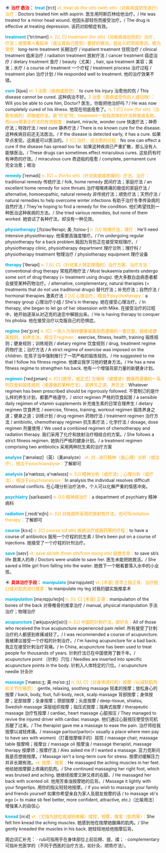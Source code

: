 ☀ <font color="red">**治疗 救治：**</font>
<font color="sky blue">**treat**</font> [tri:t] 
<font color="orange">vt. treat sb (for sth) (with sth)（对疾病或损伤进行）治疗：</font>Doctors treated him with aspirin. 医生用阿斯匹林给他治疗。/ He was treated for a minor head wound. 他因头部轻伤而接受治疗。/ The drug is effective at treating depression. 该药对抑郁症有效。

<font color="sky blue">**treatment**</font> ['tri:tmənt] 
<font color="orange">n. [U, C] treatment (for sth)（对疾病或创伤的）治疗，疗法；或使某人看起来（或让其自己感觉）更好的做法。是此义的常规用词，极为常用：</font>long-term treatment 长期治疗 / inpatient treatment 住院治疗 / clinical treatment 临床治疗 / radiation treatment 放射疗法 / cancer treatment 癌症治疗 / dietary treatment 食疗 / beauty（尤美）, hair, spa treatment 美容；美发；水疗 / a course of treatment 一个疗程 / treatment process 治疗过程 / treatment plan 治疗计划 / He responded well to treatment. 他的治疗效果不错。

<font color="sky blue">**cure**</font> [kjʊə] 
<font color="orange">vt. 1 治愈（疾病或损伤）：</font>to cure his injury 治愈他的伤 / This disease cannot be cured. 这种病治不好。<font color="orange">2 治愈（患病或受伤的人或动物）：</font>Will you be able to cure him, Doctor? 医生，你能把他治好吗？/ He was now completely cured of his illness. 他现在彻底痊愈了。<font color="orange">n. 1 [C] cure (for sth)（治愈伤病的）药物或疗法。表“疗法”时，treatment一般指具体的疗法种类或名称，而cure常表示疗法的有效程度：</font>instant, miracle, wonder cure 快速疗法；神奇疗法；特效疗法 / rest cure 静养疗法 / There is no known cure for the disease. 这种疾病目前还无法医治。/ If the disease is detected early, it has a cure. 如果早点发现，这病是可以医治的。<font color="orange">2 [C] 治疗，或治愈的过程：</font>No one can effect a cure if the disease has spread too far. 如果这种疾病已严重扩散，那么没有人能够医治。/ These drugs can sometimes effect miraculous cures. 这些药有时有神奇的疗效。/ miraculous cure 奇迹般的痊愈 / complete, permanent cure 完全治愈；根治 
           
<font color="sky blue">**remedy**</font> [ˈremədi]
<font color="orange">n. [C] ~ (for/to sth)（针对疾病或疼痛的）疗法、治疗：</font>traditional remedy 传统疗法 / folk, home remedy 民间疗法；家庭疗法 / an excellent home remedy for sore throats 治疗咽喉疼痛的极佳的家庭疗法 / alternative, homoeopathic, natural remedy 非传统疗法；顺势疗法；天然疗法 / natural remedies to help overcome winter infections 有助于治疗冬季传染病的自然疗法 / They're hoping to find a remedy for the condition. 他们希望找到一种医治这种疾病的方法。/ She tried various remedies, but none of them worked. 她尝试了各种疗法，却没有一种见效。
                       
<font color="sky blue">**physiotherapy**</font> [ˌfɪziəʊˈθerəpi; 美 ˌfɪzioʊ-]
<font color="orange">n. [U] 物理疗法，理疗：</font>He'll need intensive physiotherapy. 他需要高强度理疗。/ I'm undergoing regular physiotherapy for a back problem.我因为背伤正在接受常规理疗。/ physiotherapy clinic, physiotherapy department 理疗诊所；理疗科 / physiotherapy treatment 物理治疗 / physiotherapy equipment 理疗设备
           
<font color="sky blue">**therapy**</font> [ˈθerəpi]
<font color="orange">n. 1 [U, C]（针对某人特定病情的）治疗方案、治疗方法：</font>conventional drug therapy 常规药物疗法 / Most leukaemia patients undergo some sort of drug therapy (= treatment using drugs). 绝大多数白血病患者都会接受某种药物治疗。/ alternative, complementary, natural therapies (= treatments that do not use traditional drugs) 替代疗法；补充疗法；自然疗法 / hormonal therapies 激素疗法 <font color="orange">2 [U] 心理治疗。相当于psychotherapy：</font>a therapy group 心理治疗小组 / She's in therapy. 她在接受心理治疗。/ In therapy, she began to let go of her obsession with Mike. 在接受治疗的过程中，她开始逐渐从对迈克的迷恋中解脱出来。/ He is having therapy to conquer his phobia. 他在接受治疗以克服自己的恐惧症。

<font color="sky blue">**regime**</font> [reɪˈʒi:m]
<font color="orange">n. [C] 一些人为保持健康或美丽而遵循的一套饮食、锻炼或健美规则，如养生法，相当于regimen：</font>exercise, fitness, health, training 锻炼规则；健身规则；训练规则 / dietary regime 饮食规则 / drug, treatment regime 药物疗法；治疗方法 / A strict regime of exercise was imposed on the children. 在孩子当中强制推行了一项严格的锻炼规则。/ He suggested to me that I follow his fitness regime. 他建议我学习他的健身方法。/ He has a new fitness regime to strengthen his back. 他有一个增强背部力量的新健身计划。
           
<font color="sky blue">**regimen**</font> [ˈredʒɪmən]
<font color="orange">n. [C] [医学，或正式] 为保持（或增进）健康而遵循的一系列饮食和锻炼规则（或遵循的某种疗法），即养生之道、养生法：</font>Whatever regimen has been prescribed should be rigorously followed. 不管制订的是什么样的养生计划，都要严格遵守。/ strict regimen 严格的饮食起居 / a sensible daily regimen of vitamin supplements 补充维生素的日常合理养生 / dietary regimen 饮食养生 / exercise, fitness, training, workout regimen 锻炼养身之道；健身之道；训练计划 / drug regimen 药物疗法 / treatment regimen 治疗方法 / antibiotic, chemotherapy regimen 抗生素疗法；化学疗法 / dosage, dose regimen 剂量使用 / We used a combined regimen of chemotherapy and radiation therapy. 我们采用了化疗和放射治疗相结合的方案。/ She follows a strict fitness regimen. 她执行严格的健身计划。/ a treatment regimen comprising two antibiotics 采用两种抗生素的治疗方案

<font color="sky blue">**analyse**</font> ['ænəlaɪz]（英）（美analyze）
<font color="orange">vt. 对…进行精神（或心理）分析（或治疗），相当于psychoanalyse：</font>了解即可

<font color="sky blue">**analysis**</font> [ə'nælɪsɪs; ə'næləsɪs] 
<font color="orange">n. [U] 精神分析（或疗法）；心理分析（或疗法），相当于psychoanalysis：</font>In analysis the individual resolves difficult emotional conflicts. 在心理分析治疗法中，个人可以化解严重的情感冲突。
           
<font color="sky blue">**psychiatry**</font> [saɪˈkaɪətri]
<font color="orange">n. [U] 精神病治疗：</font>a department of psychiatry 精神病科

<font color="sky blue">**radiation**</font> [͵reɪdɪ'eɪʃn] 
<font color="orange">n. [U] 对疾病所采用的放射性疗法，也可叫radiation therapy：</font>了解即可

<font color="sky blue">**course**</font> [kɔ:s] 
<font color="orange">n. [C] course (of sth) 疾病治疗或服药等的疗程：</font>to have a course of antibiotics 服用一个疗程的抗生素 / She’s been put on a course of injections. 她接受了一个疗程的针剂治疗。

<font color="sky blue">**save**</font> [seɪv] 
<font color="orange">vt. save sb/sth (from sth/from doing sth) 拯救生命：</font>to save sb’s life 救某人的命 / Doctors were unable to save her. 医生未能把她救活。/ She saved a little girl from falling into the water. 她救下一个眼看要落入水中的小女孩。

☀ <font color="red">**具体治疗手段：**</font>
<font color="sky blue">**manipulate**</font> [məˈnɪpjuleɪt]
<font color="orange">vt. [术语] 医学上指正骨、治疗脱臼或对肌肉进行推拿：</font>to manipulate my leg 对我的腿实施推拿术
           
<font color="sky blue">**manipulation**</font> [məˌnɪpjuˈleɪʃn]
<font color="orange">n. [U, C] [术语] 正骨：</font>manipulation of the bones of the back 对脊椎骨的推拿治疗 / manual, physical manipulation 手法治疗；物理治疗
            
<font color="sky blue">**acupuncture**</font> [ˈækjupʌŋktʃə(r)]
<font color="orange">n. [U] 中国的针刺疗法，即针灸：</font>All of those who received the true acupuncture experienced pain relief. 所有接受了针刺治疗的人都感到疼痛减轻了。/ I was recommended a course of acupuncture. 我被建议接受一个疗程的针刺治疗。/ I'm having acupuncture for a bad back. 我正在接受针刺治疗背痛。/ In China, acupuncture has been used to treat people for thousands of years. 针刺疗法已在中国使用了数千年。/ acupuncture point （针刺）穴位 / Needles are inserted into specific acupuncture points in the body. 针刺入人体特定的穴位。/ acupuncture needle 针灸针
          
<font color="sky blue">**massage**</font> [ˈmæsɑ:ʒ; 美 məˈsɑ:ʒ]
<font color="orange">n. [U, C]（对身体进行的）按摩（以减轻肌肉和关节的痛苦）：</font>gentle, relaxing, soothing massage 轻柔的按摩；放松身心的按摩 / back, body, foot, full-body, neck, scalp massage 背部按摩；身体按摩；足部按摩；全身按摩；颈部按摩；头皮按摩 / deep-tissue, shiatsu, Swedish massage 深层组织按摩；指压式按摩；瑞典式按摩 / therapeutic massage 治疗性按摩 / cardiac, heart massage 心脏按压 / They managed to revive the injured driver with cardiac massage. 他们通过心脏按压使受伤司机苏醒了过来。/ The therapist gave me a massage to ease the pain. 治疗师给我按摩以减轻疼痛。/ massage parlour/parlor(= usually a place where men pay to have sex with women)（打着按摩幌子的）妓院 / massage chair, massage table 按摩椅；按摩台 / massage oil 按摩油 / massage therapist, massage therapy 按摩师；按摩疗法 / Alex asked me if I wanted a massage. 亚力克斯问我是否想做按摩。/ Massage isn't a long-term cure for stress. 按摩对缓解压力并非长期有效。<font color="orange">vt. 按摩、推拿：</font>He massaged the aching muscles in her feet. 他给她按摩脚上疼痛的肌肉。/ She continued massaging her right foot, which was bruised and aching. 她继续按摩又肿又疼的右脚。/ He massaged her back with scented oil. 他用芳香油按摩她的后背。/ Massage it lightly with your fingertips. 用你的指尖轻轻地按摩。/ if you wish to massage your family and friends yourself 如果你希望亲自为家人及朋友按摩的话 / to massage sb's ego (= to make sb feel better, more confident, attractive, etc.)（比喻用法）增强某人的自信心
           
<font color="sky blue">**knead**</font> [ni:d]
<font color="orange">vt.（尤指为放松或减轻疼痛）揉捏，按摩，推拿（肌肉等）：</font>She felt him knead the aching muscles. 她感到他在按摩她酸痛的肌肉。/ She gently kneaded the muscles in his back. 她轻轻地给他按摩后背。

周边词汇补充：
· rub可指用手在身体部位上前后擦、搓、揉；
· complementary可指补充医学的（不同于西医的治疗方法，如针灸、顺势疗法）。



